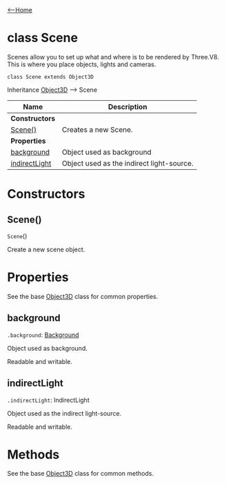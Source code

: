 [<--Home](index.html)

# class Scene

Scenes allow you to set up what and where is to be rendered by Three.V8. This is where you place objects, lights and cameras.

`class Scene extends Object3D`

Inheritance [Object3D](Object3D.html) --> Scene

| Name                                                          | Description                                                    |
| --------------------------------------------------------------| -------------------------------------------------------------- |
| **Constructors**                                              |                                                                |
| [Scene()](#scene)                                             | Creates a new Scene.                                           |
| **Properties**                                                |                                                                |
| [background](#background)                                     | Object used as background                                      |
| [indirectLight](#indirectlight)                               | Object used as the indirect light-source.                      |

# Constructors

## Scene()

`Scene`()

Create a new scene object.

# Properties

See the base [Object3D](Object3D.html#properties) class for common properties.

## background

`.background`: [Background](Background.html)

Object used as background.

Readable and writable.

## indirectLight

`.indirectLight`: IndirectLight

Object used as the indirect light-source.

Readable and writable.

# Methods

See the base [Object3D](Object3D.html#methods) class for common methods.




